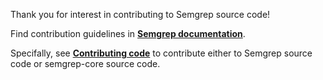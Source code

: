 <!--
   Unfortunately GitHub doesn't render symlinks as clickable, otherwise
   this file would be a symlink.
-->

Thank you for interest in contributing to Semgrep source code!

Find contribution guidelines in **[Semgrep documentation](https://semgrep.dev/docs/contributing/contributing/)**.

Specifally, see **[Contributing code](https://semgrep.dev/docs/contributing/contributing-code/)** to contribute either to Semgrep source code or semgrep-core source code.
